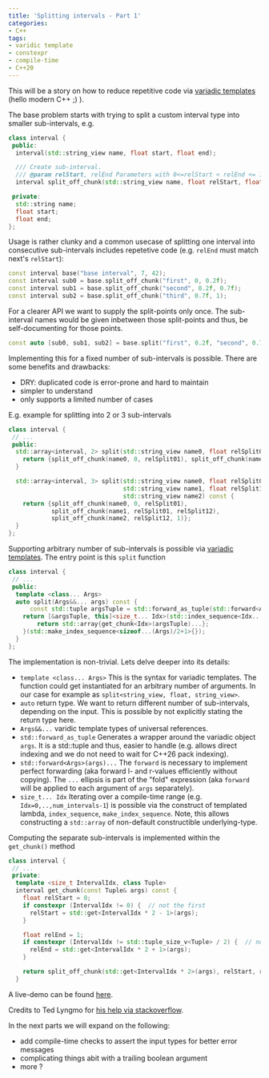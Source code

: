 ```yaml
---
title: 'Splitting intervals - Part 1'
categories:
- C++
tags:
- varidic template
- constexpr
- compile-time
- C++20
---
```


This will be a story on how to reduce repetitive code via [variadic templates](https://en.cppreference.com/w/cpp/language/pack) (hello modern C++ ;) ).

The base problem starts with trying to split a custom interval type into smaller sub-intervals, e.g.
```cpp
class interval {
 public:
  interval(std::string_view name, float start, float end);

  /// Create sub-interval.
  /// @param relStart, relEnd Parameters with 0<=relStart < relEnd <= 1
  interval split_off_chunk(std::string_view name, float relStart, float relEnd) const;

 private:
  std::string name;
  float start;
  float end;
};
```

Usage is rather clunky and a common usecase of splitting one interval into consecutive sub-intervals includes repetetive code (e.g. `relEnd` must match next's `relStart`):
```cpp
const interval base("base interval", 7, 42);
const interval sub0 = base.split_off_chunk("first", 0, 0.2f);
const interval sub1 = base.split_off_chunk("second", 0.2f, 0.7f);
const interval sub2 = base.split_off_chunk("third", 0.7f, 1);
```

For a clearer API we want to supply the split-points only once. 
The sub-interval names would be given inbetween those split-points and thus, be self-documenting for those points.
```cpp
const auto [sub0, sub1, sub2] = base.split("first", 0.2f, "second", 0.7f, "third");
```

Implementing this for a fixed number of sub-intervals is possible.
There are some benefits and drawbacks:
- DRY: duplicated code is error-prone and hard to maintain
- simpler to understand
- only supports a limited number of cases

E.g. example for splitting into 2 or 3 sub-intervals
```cpp
class interval {
 // ...
 public:
  std::array<interval, 2> split(std::string_view name0, float relSplit01, std::string_view name1) const {
    return {split_off_chunk(name0, 0, relSplit01), split_off_chunk(name1, relSplit01, 1)};
  }

  std::array<interval, 3> split(std::string_view name0, float relSplit01,
                                std::string_view name1, float relSplit12,
                                std::string_view name2) const {
    return {split_off_chunk(name0, 0, relSplit01),
            split_off_chunk(name1, relSplit01, relSplit12),
            split_off_chunk(name2, relSplit12, 1)};
  }
};
```

Supporting arbitrary number of sub-intervals is possible via [variadic templates](https://en.cppreference.com/w/cpp/language/pack). 
The entry point is this `split` function
```cpp
class interval {
 // ...
 public:
  template <class... Args>
  auto split(Args&&... args) const {
      const std::tuple argsTuple = std::forward_as_tuple(std::forward<Args>(args)...);
    return [&argsTuple, this]<size_t... Idx>(std::index_sequence<Idx...>) {
        return std::array{get_chunk<Idx>(argsTuple)...};
    }(std::make_index_sequence<sizeof...(Args)/2+1>{});
  }
};
```
The implementation is non-trivial.
Lets delve deeper into its details:
- `template <class... Args>` This is the syntax for variadic templates. The function could get instantiated for an arbitrary number of arguments. In our case for example as `split<string_view, float, string_view>`.
- `auto` return type. We want to return different number of sub-intervals, depending on the input. This is possible by not explicitly stating the return type here.
- `Args&&...` varidic template types of universal references.
- `std::forward_as_tuple` Generates a wrapper around the variadic object `args`. It is a std::tuple and thus, easier to handle (e.g. allows direct indexing and we do not need to wait for C++26 pack indexing).
- `std::forward<Args>(args)...` The `forward` is necessary to implement perfect forwarding (aka forward l- and r-values efficiently without copying). The `...` ellipsis is part of the "fold" expression (aka `forward` will be applied to each argument of `args` separately).
- `size_t... Idx` Iterating over a compile-time range (e.g. `Idx=0,..,num_intervals-1`) is possible via the construct of templated lambda, `index_sequence`, `make_index_sequence`. Note, this allows constructing a `std::array` of non-default constructible underlying-type.

Computing the separate sub-intervals is implemented within the `get_chunk()` method
```cpp
class interval {
 // ...
 private:
  template <size_t IntervalIdx, class Tuple>
  interval get_chunk(const Tuple& args) const {
    float relStart = 0;
    if constexpr (IntervalIdx != 0) {  // not the first
      relStart = std::get<IntervalIdx * 2 - 1>(args);
    }

    float relEnd = 1;
    if constexpr (IntervalIdx != std::tuple_size_v<Tuple> / 2) {  // not the last
      relEnd = std::get<IntervalIdx * 2 + 1>(args);
    }

    return split_off_chunk(std::get<IntervalIdx * 2>(args), relStart, relEnd);
  }
```

A live-demo can be found [here](https://godbolt.org/z/3PMjaoMTo).

Credits to Ted Lyngmo for [his help via stackoverflow](https://stackoverflow.com/a/79511964/10774817).

In the next parts we will expand on the following:
- add compile-time checks to assert the input types for better error messages
- complicating things abit with a trailing boolean argument
- more ?